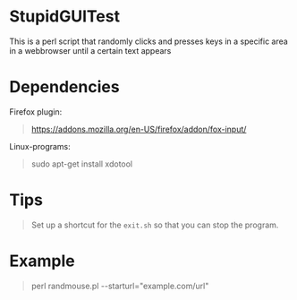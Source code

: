 # StupidGUITest

This is a perl script that randomly clicks and presses keys in a specific area in a webbrowser until a certain text appears

# Dependencies

Firefox plugin:

> https://addons.mozilla.org/en-US/firefox/addon/fox-input/

Linux-programs:

> sudo apt-get install xdotool

# Tips

> Set up a shortcut for the `exit.sh` so that you can stop the program.

# Example

> perl randmouse.pl --starturl="example.com/url"

